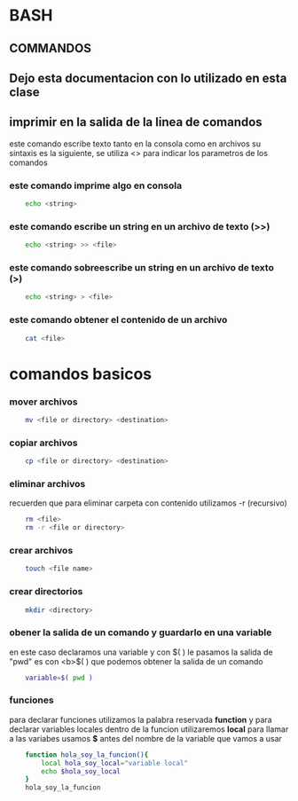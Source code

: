 # BASH #
## COMMANDOS 

## Dejo esta documentacion con lo utilizado en esta clase

## imprimir en la salida de la linea de comandos
este comando escribe texto tanto en la consola como en archivos 
su sintaxis es la siguiente, se utiliza <> para indicar los parametros de los comandos

### este comando imprime algo en consola
```bash
    echo <string>
```

### este comando escribe un string en un archivo de texto (>>)
```bash
    echo <string> >> <file>
```

### este comando sobreescribe un string en un archivo de texto (>)
```bash
    echo <string> > <file>
```

### este comando obtener el contenido de un archivo
```bash
    cat <file>
```

<h1>comandos basicos</h1>

### mover archivos
```bash
    mv <file or directory> <destination>
```

### copiar archivos
```bash
    cp <file or directory> <destination>
```

### eliminar archivos
recuerden que para eliminar carpeta con contenido utilizamos -r (recursivo)
```bash
    rm <file>
    rm -r <file or directory> 
```

### crear archivos
```bash
    touch <file name> 
```

### crear directorios
```bash
    mkdir <directory> 
```

### obener la salida de un comando y guardarlo en una variable
en este caso declaramos una variable y con $( ) le pasamos la salida de "pwd"
es con <b>$( )</b> que podemos obtener la salida de un comando
```bash
    variable=$( pwd )
```


### funciones
para declarar funciones utilizamos la palabra reservada <b>function</b> y para declarar variables locales
dentro de la funcion utilizaremos <b>local</b> para llamar a las variabes usamos <b>$</b> antes del nombre de 
la variable que vamos a usar
```bash
    function hola_soy_la_funcion(){
        local hola_soy_local="variable local"
        echo $hola_soy_local
    }
    hola_soy_la_funcion
```



